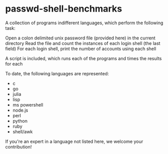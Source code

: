 # passwd-shell-benchmarks

A collection of programs indifferent languages, which perform the following task:

 Open a colon delimited unix password file (provided here) in the current directory
 Read the file and count the instances of each login shell (the last field)
 For each login shell, print the number of accounts using each shell

A script is included, which runs each of the programs and times the results for each

To date, the following languages are represented:

 *  c
 *  go
 *  julia
 *  lisp
 *  ms powershell
 *  node.js
 *  perl
 *  python
 *  ruby
 *  shell/awk

If you're an expert in a language not listed here, we welcome your contribution!


